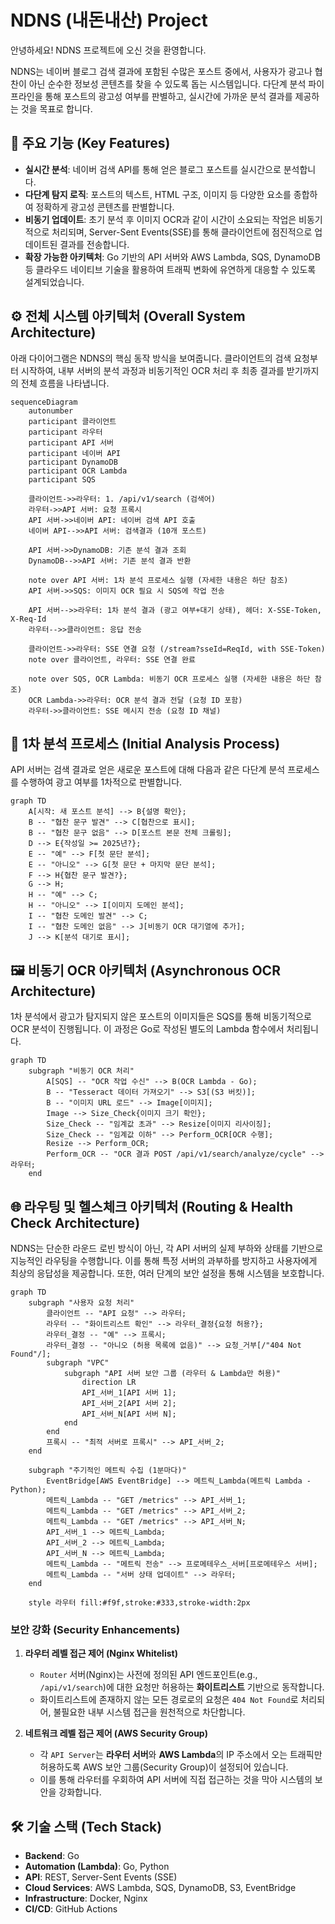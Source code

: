 # NDNS (내돈내산) Project

안녕하세요! NDNS 프로젝트에 오신 것을 환영합니다.

NDNS는 네이버 블로그 검색 결과에 포함된 수많은 포스트 중에서, 사용자가 광고나 협찬이 아닌 순수한 정보성 콘텐츠를 찾을 수 있도록 돕는 시스템입니다. 다단계 분석 파이프라인을 통해 포스트의 광고성 여부를 판별하고, 실시간에 가까운 분석 결과를 제공하는 것을 목표로 합니다.

## 🚀 주요 기능 (Key Features)

-   **실시간 분석**: 네이버 검색 API를 통해 얻은 블로그 포스트를 실시간으로 분석합니다.
-   **다단계 탐지 로직**: 포스트의 텍스트, HTML 구조, 이미지 등 다양한 요소를 종합하여 정확하게 광고성 콘텐츠를 판별합니다.
-   **비동기 업데이트**: 초기 분석 후 이미지 OCR과 같이 시간이 소요되는 작업은 비동기적으로 처리되며, Server-Sent Events(SSE)를 통해 클라이언트에 점진적으로 업데이트된 결과를 전송합니다.
-   **확장 가능한 아키텍처**: Go 기반의 API 서버와 AWS Lambda, SQS, DynamoDB 등 클라우드 네이티브 기술을 활용하여 트래픽 변화에 유연하게 대응할 수 있도록 설계되었습니다.

## ⚙️ 전체 시스템 아키텍처 (Overall System Architecture)

아래 다이어그램은 NDNS의 핵심 동작 방식을 보여줍니다. 클라이언트의 검색 요청부터 시작하여, 내부 서버의 분석 과정과 비동기적인 OCR 처리 후 최종 결과를 받기까지의 전체 흐름을 나타냅니다.

```mermaid
sequenceDiagram
    autonumber
    participant 클라이언트
    participant 라우터
    participant API 서버
    participant 네이버 API
    participant DynamoDB
    participant OCR Lambda
    participant SQS

    클라이언트->>라우터: 1. /api/v1/search (검색어)
    라우터->>API 서버: 요청 프록시
    API 서버->>네이버 API: 네이버 검색 API 호출
    네이버 API-->>API 서버: 검색결과 (10개 포스트)

    API 서버->>DynamoDB: 기존 분석 결과 조회
    DynamoDB-->>API 서버: 기존 분석 결과 반환

    note over API 서버: 1차 분석 프로세스 실행 (자세한 내용은 하단 참조)
    API 서버->>SQS: 이미지 OCR 필요 시 SQS에 작업 전송

    API 서버-->>라우터: 1차 분석 결과 (광고 여부+대기 상태), 헤더: X-SSE-Token, X-Req-Id
    라우터-->>클라이언트: 응답 전송

    클라이언트->>라우터: SSE 연결 요청 (/stream?sseId=ReqId, with SSE-Token)
    note over 클라이언트, 라우터: SSE 연결 완료

    note over SQS, OCR Lambda: 비동기 OCR 프로세스 실행 (자세한 내용은 하단 참조)
    OCR Lambda->>라우터: OCR 분석 결과 전달 (요청 ID 포함)
    라우터->>클라이언트: SSE 메시지 전송 (요청 ID 채널)
```

## 🔬 1차 분석 프로세스 (Initial Analysis Process)

API 서버는 검색 결과로 얻은 새로운 포스트에 대해 다음과 같은 다단계 분석 프로세스를 수행하여 광고 여부를 1차적으로 판별합니다.

```mermaid
graph TD
    A[시작: 새 포스트 분석] --> B{설명 확인};
    B -- "협찬 문구 발견" --> C[협찬으로 표시];
    B -- "협찬 문구 없음" --> D[포스트 본문 전체 크롤링];
    D --> E{작성일 >= 2025년?};
    E -- "예" --> F[첫 문단 분석];
    E -- "아니오" --> G[첫 문단 + 마지막 문단 분석];
    F --> H{협찬 문구 발견?};
    G --> H;
    H -- "예" --> C;
    H -- "아니오" --> I[이미지 도메인 분석];
    I -- "협찬 도메인 발견" --> C;
    I -- "협찬 도메인 없음" --> J[비동기 OCR 대기열에 추가];
    J --> K[분석 대기로 표시];
```

## 🖼️ 비동기 OCR 아키텍처 (Asynchronous OCR Architecture)

1차 분석에서 광고가 탐지되지 않은 포스트의 이미지들은 SQS를 통해 비동기적으로 OCR 분석이 진행됩니다. 이 과정은 Go로 작성된 별도의 Lambda 함수에서 처리됩니다.

```mermaid
graph TD
    subgraph "비동기 OCR 처리"
        A[SQS] -- "OCR 작업 수신" --> B(OCR Lambda - Go);
        B -- "Tesseract 데이터 가져오기" --> S3[(S3 버킷)];
        B -- "이미지 URL 로드" --> Image[이미지];
        Image --> Size_Check{이미지 크기 확인};
        Size_Check -- "임계값 초과" --> Resize[이미지 리사이징];
        Size_Check -- "임계값 이하" --> Perform_OCR[OCR 수행];
        Resize --> Perform_OCR;
        Perform_OCR -- "OCR 결과 POST /api/v1/search/analyze/cycle" --> 라우터;
    end
```

## 🌐 라우팅 및 헬스체크 아키텍처 (Routing & Health Check Architecture)

NDNS는 단순한 라운드 로빈 방식이 아닌, 각 API 서버의 실제 부하와 상태를 기반으로 지능적인 라우팅을 수행합니다. 이를 통해 특정 서버의 과부하를 방지하고 사용자에게 최상의 응답성을 제공합니다. 또한, 여러 단계의 보안 설정을 통해 시스템을 보호합니다.

```mermaid
graph TD
    subgraph "사용자 요청 처리"
        클라이언트 -- "API 요청" --> 라우터;
        라우터 -- "화이트리스트 확인" --> 라우터_결정{요청 허용?};
        라우터_결정 -- "예" --> 프록시;
        라우터_결정 -- "아니오 (허용 목록에 없음)" --> 요청_거부[/"404 Not Found"/];
        subgraph "VPC"
            subgraph "API 서버 보안 그룹 (라우터 & Lambda만 허용)"
                direction LR
                API_서버_1[API 서버 1];
                API_서버_2[API 서버 2];
                API_서버_N[API 서버 N];
            end
        end
        프록시 -- "최적 서버로 프록시" --> API_서버_2;
    end

    subgraph "주기적인 메트릭 수집 (1분마다)"
        EventBridge[AWS EventBridge] --> 메트릭_Lambda(메트릭 Lambda - Python);
        메트릭_Lambda -- "GET /metrics" --> API_서버_1;
        메트릭_Lambda -- "GET /metrics" --> API_서버_2;
        메트릭_Lambda -- "GET /metrics" --> API_서버_N;
        API_서버_1 --> 메트릭_Lambda;
        API_서버_2 --> 메트릭_Lambda;
        API_서버_N --> 메트릭_Lambda;
        메트릭_Lambda -- "메트릭 전송" --> 프로메테우스_서버[프로메테우스 서버];
        메트릭_Lambda -- "서버 상태 업데이트" --> 라우터;
    end

    style 라우터 fill:#f9f,stroke:#333,stroke-width:2px
```

### 보안 강화 (Security Enhancements)

1.  **라우터 레벨 접근 제어 (Nginx Whitelist)**
    *   `Router` 서버(Nginx)는 사전에 정의된 API 엔드포인트(e.g., `/api/v1/search`)에 대한 요청만 허용하는 **화이트리스트** 기반으로 동작합니다.
    *   화이트리스트에 존재하지 않는 모든 경로로의 요청은 `404 Not Found`로 처리되어, 불필요한 내부 시스템 접근을 원천적으로 차단합니다.

2.  **네트워크 레벨 접근 제어 (AWS Security Group)**
    *   각 `API Server`는 **라우터 서버**와 **AWS Lambda**의 IP 주소에서 오는 트래픽만 허용하도록 AWS 보안 그룹(Security Group)이 설정되어 있습니다.
    *   이를 통해 라우터를 우회하여 API 서버에 직접 접근하는 것을 막아 시스템의 보안을 강화합니다.

## 🛠️ 기술 스택 (Tech Stack)

-   **Backend**: Go
-   **Automation (Lambda)**: Go, Python
-   **API**: REST, Server-Sent Events (SSE)
-   **Cloud Services**: AWS Lambda, SQS, DynamoDB, S3, EventBridge
-   **Infrastructure**: Docker, Nginx
-   **CI/CD**: GitHub Actions
